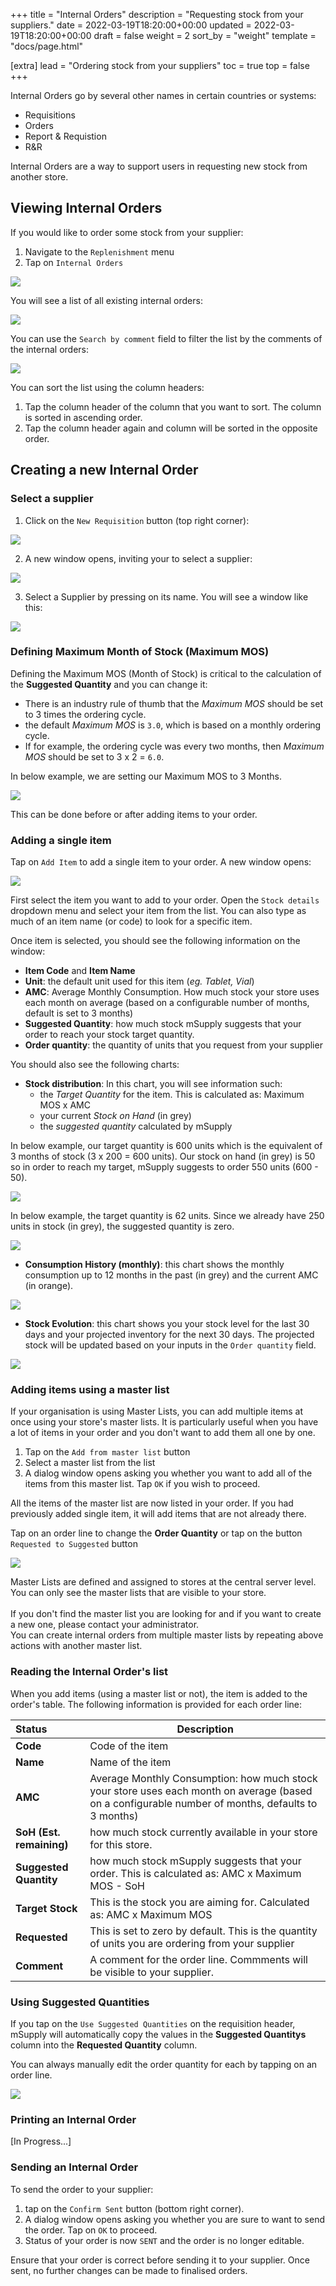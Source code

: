 +++
title = "Internal Orders"
description = "Requesting stock from your suppliers."
date = 2022-03-19T18:20:00+00:00
updated = 2022-03-19T18:20:00+00:00
draft = false
weight = 2
sort_by = "weight"
template = "docs/page.html"

[extra]
lead = "Ordering stock from your suppliers"
toc = true
top = false
+++

Internal Orders go by several other names in certain countries or systems:
* Requisitions
* Orders
* Report & Requistion
* R&R

Internal Orders are a way to support users in requesting new stock from another store. 

## Viewing Internal Orders

If you would like to order some stock from your supplier: 
1. Navigate to the `Replenishment` menu
2. Tap on `Internal Orders`

![](/docs/replenishment/intord_access.png)

You will see a list of all existing internal orders: 

![](/docs/replenishment/intord_list.png)

You can use the `Search by comment` field to filter the list by the comments of the internal orders: 

![](/docs/replenishment/intord_filterlistbycomment.gif)

You can sort the list using the column headers:
1. Tap the column header of the column that you want to sort. The column is sorted in ascending order. 
2. Tap the column header again and column will be sorted in the opposite order.

## Creating a new Internal Order

### Select a supplier

1. Click on the `New Requisition` button (top right corner): 

![](/docs/replenishment/intord_newreqbutton.png)

2. A new window opens, inviting your to select a supplier: 

![](/docs/replenishment/intord_selectsupplier2.png)

3. Select a Supplier by pressing on its name. You will see a window like this: 

![](/docs/replenishment/intord_newintord.png)

### Defining Maximum Month of Stock (Maximum MOS)

Defining the Maximum MOS (Month of Stock) is critical to the calculation of the **Suggested Quantity** and you can change it: 
* There is an industry rule of thumb that the *Maximum MOS* should be set to 3 times the ordering cycle. 
* the default *Maximum MOS* is `3.0`, which is based on a monthly ordering cycle. 
* If for example, the ordering cycle was every two months, then *Maximum MOS* should be set to 3 x 2 = `6.0`. 

<div class="imagetitle">
In below example, we are setting our Maximum MOS to 3 Months.  
</div>


![](/docs/replenishment/intord_maxmos.png)

This can be done before or after adding items to your order. 

### Adding a single item

Tap on `Add Item` to add a single item to your order. A new window opens: 

![](/docs/replenishment/intord_additem2.png)

First select the item you want to add to your order. Open the `Stock details` dropdown menu and select your item from the list. You can also type as much of an item name (or code) to look for a specific item. 

Once item is selected, you should see the following information on the window:
* **Item Code** and **Item Name**
* **Unit**: the default unit used for this item (*eg. Tablet, Vial*)
* **AMC**: Average Monthly Consumption. How much stock your store uses each month on average (based on a configurable number of months, default is set to 3 months)
* **Suggested Quantity**: how much stock mSupply suggests that your order to reach your stock target quantity. 
* **Order quantity**: the quantity of units that you request from your supplier

You should also see the following charts: 
* **Stock distribution**: In this chart, you will see information such:
    * the *Target Quantity* for the item. This is calculated as: Maximum MOS x AMC
    * your current *Stock on Hand* (in grey)
    * the *suggested quantity* calculated by mSupply

<div class="imagetitle">
In below example, our target quantity is 600 units which is the equivalent of 3 months of stock (3 x 200 = 600 units). Our stock on hand (in grey) is 50 so in order to reach my target, mSupply suggests to order 550 units (600 - 50). 
</div>

![](/docs/replenishment/intord_charts_stockdistri.png)

<div class="imagetitle">
In below example, the target quantity is 62 units. Since we already have 250 units in stock (in grey), the suggested quantity is zero. 
</div>

![](/docs/replenishment/intord_charts_stockdistri2.png)

* **Consumption History (monthly)**: this chart shows the monthly consumption up to 12 months in the past (in grey) and the current AMC (in orange). 

![](/docs/replenishment/intord_charts_consumption.png)

* **Stock Evolution**: this chart shows you your stock level for the last 30 days and your projected inventory for the next 30 days. The projected stock will be updated based on your inputs in the `Order quantity` field. 

![](/docs/replenishment/intord_charts_stockevolution.png)

### Adding items using a master list

If your organisation is using Master Lists, you can add multiple items at once using your store's master lists. It is particularly useful when you have a lot of items in your order and you don't want to add them all one by one.  

1. Tap on the `Add from master list` button
2. Select a master list from the list
3. A dialog window opens asking you whether you want to add all of the items from this master list. Tap `OK` if you wish to proceed. 

All the items of the master list are now listed in your order. If you had previously added single item, it will add items that are not already there. 

Tap on an order line to change the **Order Quantity** or tap on the button `Requested to Suggested` button 

![](/docs/replenishment/intord_addfromml.gif)

<div class="note"> 
Master Lists are defined and assigned to stores at the central server level. You can only see the master lists that are visible to your store. 
<br> <br>
If you don't find the master list you are looking for and if you want to create a new one, please contact your administrator.
</div>

<div class="tip">
You can create internal orders from multiple master lists by repeating above actions with another master list. 
</div>

### Reading the Internal Order's list

When you add items (using a master list or not), the item is added to the order's table. The following information is provided for each order line:

| Status | Description |
| :--- | ---------- |
| **Code** | Code of the item |
| **Name** | Name of the item |
| **AMC** | Average Monthly Consumption: how much stock your store uses each month on average (based on a configurable number of months, defaults to 3 months)   |
| **SoH (Est. remaining)** | how much stock currently available in your store for this store. |
| **Suggested Quantity** | how much stock mSupply suggests that your order. This is calculated as: AMC x Maximum MOS - SoH |
| **Target Stock** | This is the stock you are aiming for. Calculated as: AMC x Maximum MOS |
| **Requested** | This is set to zero by default. This is the quantity of units you are ordering from your supplier |
| **Comment** | A comment for the order line. Commments will be visible to your supplier. |

### Using Suggested Quantities 

If you tap on the `Use Suggested Quantities` on the requisition header, mSupply will automatically copy the values in the **Suggested Quantitys** column into the **Requested Quantity** column. 

You can always manually edit the order quantity for each by tapping on an order line. 

![](/docs/replenishment/intord_reqtosug.png)

### Printing an Internal Order

[In Progress...]

### Sending an Internal Order

To send the order to your supplier:
1. tap on the `Confirm Sent` button (bottom right corner). 
2. A dialog window opens asking you whether you are sure to want to send the order. Tap on `OK` to proceed. 
3. Status of your order is now `SENT` and the order is no longer editable. 

<div class="warning">
Ensure that your order is correct before sending it to your supplier. Once sent, no further changes can be made to finalised orders. 
</div>


